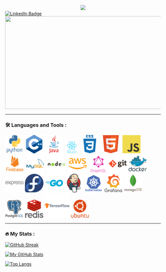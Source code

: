 <div id="header" align="center">
  <img src="https://media.giphy.com/media/M9gbBd9nbDrOTu1Mqx/giphy.gif" width="100"/>
</div>

<div id="badges">
  <a href="https://www.linkedin.com/in/aryan-sharma-02423a223/">
    <img src="https://img.shields.io/badge/LinkedIn-blue?style=for-the-badge&logo=linkedin&logoColor=white" alt="LinkedIn Badge"/>
  </a>
 </div>

<div align="center">
  <img src="https://media.giphy.com/media/dWesBcTLavkZuG35MI/giphy.gif" width="600" height="300"/>
</div>

---

### :hammer_and_wrench: Languages and Tools :

<div>
  <img src = "https://github.com/devicons/devicon/blob/master/icons/python/python-original-wordmark.svg" title="Python" width="60" height="60"/>
  <img src = "https://github.com/devicons/devicon/blob/master/icons/cplusplus/cplusplus-original.svg" title="C++" width="60" height="60"/>
  <img src="https://github.com/devicons/devicon/blob/master/icons/java/java-original-wordmark.svg" title="Java" alt="Java" width="60" height="60"/>&nbsp;
  <img src="https://github.com/devicons/devicon/blob/master/icons/react/react-original-wordmark.svg" title="React" alt="React" width="40" height="40"/>&nbsp;
  <img src="https://github.com/devicons/devicon/blob/master/icons/css3/css3-plain-wordmark.svg"  title="CSS3" alt="CSS" width="60" height="60"/>&nbsp;
  <img src="https://github.com/devicons/devicon/blob/master/icons/html5/html5-original.svg" title="HTML5" alt="HTML" width="60" height="60"/>&nbsp;
  <img src="https://github.com/devicons/devicon/blob/master/icons/javascript/javascript-original.svg" title="JavaScript" alt="JavaScript" width="60" height="60"/>&nbsp;
  <img src="https://github.com/devicons/devicon/blob/master/icons/firebase/firebase-plain-wordmark.svg" title="Firebase" alt="Firebase" width="60" height="60"/>&nbsp;
  <img src="https://github.com/devicons/devicon/blob/master/icons/mysql/mysql-original-wordmark.svg" title="MySQL"  alt="MySQL" width="60" height="60"/>&nbsp;
  <img src="https://github.com/devicons/devicon/blob/master/icons/nodejs/nodejs-original-wordmark.svg" title="NodeJS" alt="NodeJS" width="60" height="60"/>&nbsp;
  <img src="https://github.com/devicons/devicon/blob/master/icons/amazonwebservices/amazonwebservices-plain-wordmark.svg" title="AWS" alt="AWS" width="60" height="60"/>&nbsp;
  <img src = "https://github.com/devicons/devicon/blob/master/icons/graphql/graphql-plain-wordmark.svg" title="GraphQL" width="60" height="60"/>
  <img src="https://github.com/devicons/devicon/blob/master/icons/git/git-original-wordmark.svg" title="Git" **alt="Git" width="60" height="60"/>
  <img src = "https://github.com/devicons/devicon/blob/master/icons/docker/docker-original-wordmark.svg" title="Docker" width="60" height="60"/>
  <img src = "https://github.com/devicons/devicon/blob/master/icons/express/express-original-wordmark.svg" title="Express" width="60" height="60"/>
  <img src = "https://github.com/devicons/devicon/blob/master/icons/fedora/fedora-original.svg" title="Fedora" width="60" height="60"/>
  <img src = "https://github.com/devicons/devicon/blob/master/icons/go/go-original-wordmark.svg" title="Go" width="60" height="60"/>
  <img src = "https://github.com/devicons/devicon/blob/master/icons/jenkins/jenkins-original.svg" title="Jenkins" width="60" height="60"/>
  <img src = "https://github.com/devicons/devicon/blob/master/icons/kubernetes/kubernetes-plain-wordmark.svg" title="Kubernetes" width="60" height="60"/>
  <img src = "https://github.com/devicons/devicon/blob/master/icons/grafana/grafana-original-wordmark.svg" title="Grafana" width="60" height="60"/>
  <img src = "https://github.com/devicons/devicon/blob/master/icons/mongodb/mongodb-original-wordmark.svg" title="MongoDB" width="60" height="60"/>
  <img src = "https://github.com/devicons/devicon/blob/master/icons/postgresql/postgresql-original-wordmark.svg" title="PostgreSQL" width="60" height="60"/>
  <img src = "https://github.com/devicons/devicon/blob/master/icons/redis/redis-original-wordmark.svg" title="Redis" width="60" height="60"/>
  <img src="https://github.com/devicons/devicon/blob/master/icons/tensorflow/tensorflow-original-wordmark.svg" title="Tensorflow" width="80" height="80"/>
  <img src = "https://github.com/devicons/devicon/blob/master/icons/ubuntu/ubuntu-plain-wordmark.svg" title="Ubuntu" width="60" height="60"/>
</div>

---

### :fire: My Stats :

[![GitHub Streak](http://github-readme-streak-stats.herokuapp.com?user=aryans1204&theme=dark&background=000000)](https://git.io/streak-stats)

[![My GitHub Stats](https://my-repo-latest.vercel.app/api?username=aryans1204)](https://github.com/anuraghazra/github-readme-stats)

[![Top Langs](https://my-repo-latest.vercel.app/api/top-langs/?username=aryans1204&hide=Jupyter%20Notebook)](https://github.com/anuraghazra/github-readme-stats)
